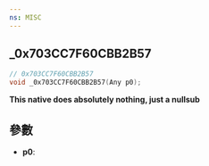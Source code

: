 ```yaml
---
ns: MISC
---
```

## _0x703CC7F60CBB2B57

```c
// 0x703CC7F60CBB2B57
void _0x703CC7F60CBB2B57(Any p0);
```

**This native does absolutely nothing, just a nullsub**

## 參數
* **p0**: 

